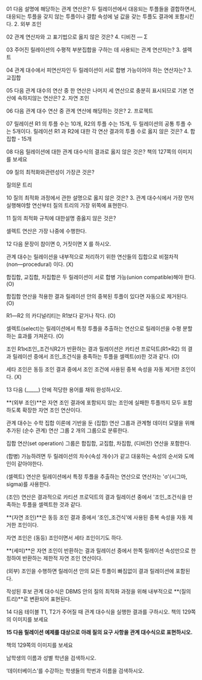 01 다음 설명에 해당하는 관계 연산은?
두 릴레이션에서 대응되는 투플들을 결합하면서, 대응되는 투플을 갖지 않는 투플이나 결합 속성에 널 값을 갖는 투플도 결과에 포함시킨다.
2. 외부 조인

02 관계 연산자와 고 표기법으로 옳지 않은 것은?
4. 디비전 — Σ

03 주어진 릴레이션의 수평적 부분집합을 구하는 데 사용되는 관계 연산자는?
3. 셀렉트

04 관계 대수에서 피연산자인 두 릴레이션이 서로 합병 가능이어야 하는 연산자는?
3. 교집합

05 다음 관계 대수의 연산 중 한 연산은 나머지 세 연산으로 충분히 표시되므로 기본 연산에 속하지않는 연산은?
2. 자연 조인

06 다음 관계 대수 연산 중 관계 연산에 해당하는 것은?
2. 프로젝트

07 릴레이션 R1 의 투플 수는 10개, R2의 투플 수는 15개, 두 릴레이션의 공통 투플 수는 5개이다. 릴레이션 R1 과 R2에 대한 각 연산 결과의 투플 수로 옳지 않은 것은?
4. 합집합 - 15개

08 다음 릴레이션에 대한 관계 대수식의 결과로 옳지 않은 것은?
책의 127쪽의 이미지를 보세요

09 질의 최적화와관련성이 가장큰 것은?

질의문 트리

10 질의 최적화 과정에서 관한 설명으로 옳지 않은 것은?
3. 관계 대수식에서 가장 먼저 실행해야할 연산부터 질의 트리의 가장 위쪽에 표현한다.

11 질의 최적화 규칙에 대한설명 중옳지 않은 것은?

셀렉트 연산은 가장 나중에 수행한다.

12 다음 문장이 참이면 0, 거짓이면 X 를 하시오.

관계 대수는 릴레이션을 내부적으로 처리하기 위한 연산들의 집합으로 비절차적 (non―procedural) 이다. (X)

합집합, 교집합, 차집합은 두 릴레이션이 서로 합병 가능(union compatible)해야 한다. (O)

합집합 연산을 적용한 결과 릴레이션 안의 중복된 투플이 있다면 자동으로 제거된다. (O)

R1―R2 의 카디널리티는 R1보다 같거나 작다. (O)

셀렉트(select)는 릴레이션에서 특정 투플을 추출하는 연산으로 릴레이션을 수평 분할하는 효과를 가져온다. (O)

조인 R1⨝조인_조건식R2가 반환하는 결과 릴레이션은 카티션 프로덕트(R1×R2) 의 결과 릴레이션 중에서 조인_조건식을 충족하는 투플을 셀렉트(σ)한 것과 같다. (O)

세타 조인은 동등 조인 결과 중에서 조인 조건에 사용된 중복 속성을 자동 제거한 조인이다. (X)

13 다음 (_____) 안에 적당한 용어를 채워 완성하시오.

**(외부 조인)**은 자연 조인 결과에 포함되지 않는 조인에 실패한 투플까지 모두 포함하도록 확장한 자연 조인 연산이다.

관계 대수는 수학 집합 이론에 기반을 둔 (집합) 연산 그룹과 관계형 데이터 모델을 위해 추가된 (순수 관계) 연산 그룹 2 개의 그룹으로 분류한다.

집합 연산(set operation) 그룹은 합집합, 교집합, 차집합, (디비전) 연산을 포함한다.

(합병) 가능하려면 두 릴레이션의 차수(속성 개수)가 같고 대웅하는 속성의 순서와 도메인이 같아야한다.

(셀렉트) 연산은 릴레이션에서 특정 투플을 추출하는 연산으로 연산자는 'σ'(시그마, sigma)를 사용한다.

(조인) 연산은 결과적으로 카티션 프로덕트의 결과 릴레이션 중에서 '조인_조건식을 만족하는 투플을 셀렉트한 것과 같다.

**(자연 조인)**은 동등 조인 결과 중에서 ‘조인_조건식’에 사용된 중복 속성을 자동 제거한 조인이다.

자연 조인은 (동등) 조인이면서 세타 조인이기도 하다.

**(세미)**은 자연 조인이 반환하는 결과 릴레이선 중에서 한쪽 릴레이션 속성만으로 한정하여 반환하는 제한적 자연 조인 연산이다.

(외부) 조인을 수행하면 릴레이션 안의 모든 투플이 빠짐없이 결과 릴레이션에 포함된다.

작성된 후보 관계 대수식은 DBMS 안의 질의 최적화 과정을 위해 내부적으로 **(질의 트리)**로 변환되어 표현된다.

14 다음 테이블 T1, T2가 주어질 때 관계 대수식을 실행한 결과를 구하시오.
책의 129쪽의 이미지를 보세요

**15 다음 릴레이션 예제를 대상으로 아래 질의 요구 사항을 관계 대수식으로 표현하시오.**

책의 129쪽의 이미지를 보세요

남학생의 이름과 성별 학년을 검색하시오.

‘데이터베이스’를 수강하는 학생들의 학번과 이름을 검색하시오.
